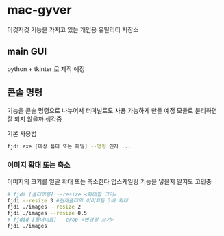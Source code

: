 # mac-gyver

이것저것 기능을 가지고 있는 개인용 유틸리티 저장소

## main GUI

python + tkinter 로 제작 예정

## 콘솔 명령

기능을 콘솔 명령으로 나누어서 터미널로도 사용 가능하게 만들 예정
모듈로 분리하면 잘 되지 않을까 생각중

기본 사용법

```bash
fjdi.exe [대상 폴더 또는 파일] --명령 인자 ...
```

### 이미지 확대 또는 축소

이미지의 크기를 일괄 확대 또는 축소한다
업스케일링 기능을 넣을지 말지도 고민중

```bash
# fjdi [폴더이름] --resize <확대할 크기>
fjdi --resize 3 #현재폴더의 이미지들 3배 확대
fjdi ./images --resize 2
fjdi ./images --resize 0.5
# fjdid [폴더이름] --crop <변경할 크기>
fjdi ./images 
```
